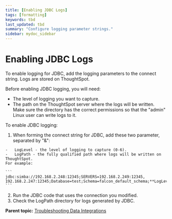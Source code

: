 ```yaml
---
title: [Enabling JDBC Logs]
tags: [formatting]
keywords: tbd
last_updated: tbd
summary: "Configure logging parameter strings."
sidebar: mydoc_sidebar
---
```

# Enabling JDBC Logs

To enable logging for JDBC, add the logging parameters to the connect string. Logs are stored on ThoughtSpot.

Before enabling JDBC logging, you will need:

-   The level of logging you want to capture.
-   The path on the ThoughtSpot server where the logs will be written. Make sure the directory has the correct permissions so that the "admin" Linux user can write logs to it.

To enable JDBC logging:

1.   When forming the connect string for JDBC, add these two parameter, separated by "&":

    -   LogLevel - the level of logging to capture (0-6).
    -   LogPath - the fully qualified path where logs will be written on ThoughtSpot.
    For example:

    ```
    jdbc:simba://192.168.2.248:12345;SERVERS=192.168.2.249:12345,
    192.168.2.247:12345;Database=test;Schema=falcon_default_schema;**LogLevel=3;LogPath=/usr/local/scaligent/logs**
    ```

2.   Run the JDBC code that uses the connection you modified.
3.   Check the LogPath directory for logs generated by JDBC.

**Parent topic:** [Troubleshooting Data Integrations](../../data_integration/troubleshooting/troubleshooting_intro.html)
